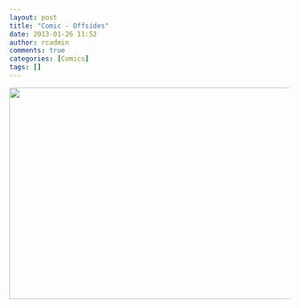 ```yaml
---
layout: post
title: "Comic - Offsides"
date: 2013-01-26 11:52
author: rcadmin
comments: true
categories: [Comics]
tags: []
---
```

<a href="http://bitsmack.com/wp/2013/01/26/comic-offsides/20130123-2/" rel="attachment wp-att-2423"><img src="http://bitsmack.com/wp/wp-content/uploads/2013/01/201301231.jpg" alt="" title="" width="680" height="380" class="alignnone size-full wp-image-2423" /></a>
